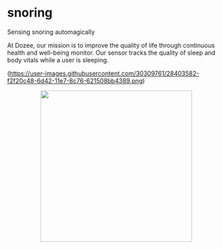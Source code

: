 # snoring
Sensing snoring automagically

At Dozee, our mission is to improve the quality of life through continuous health and well-being monitor. Our sensor tracks the quality of sleep and body vitals while a user is sleeping.

(https://user-images.githubusercontent.com/30309761/28403582-f2f20c48-6d42-11e7-8c76-621508bb4389.png)

<p align="center">
  <img src="https://user-images.githubusercontent.com/30309761/28403582-f2f20c48-6d42-11e7-8c76-621508bb4389.png" width="350"/>
</p>
